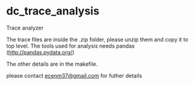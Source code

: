# dc_trace_analysis
Trace analyzer


The trace files are inside the .zip folder, please unzip them and copy it to top level.
The tools used for analysis needs pandas (http://pandas.pydata.org/)

The other details are in the makefile.

please contact ecenm37@gmail.com for futher details

